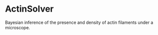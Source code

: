 # ActinSolver

Bayesian inference of the presence and density of actin filaments under a microscope.
